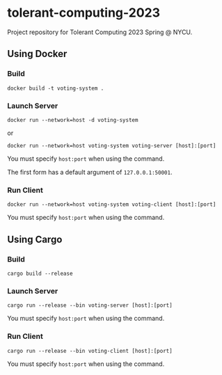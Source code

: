 # tolerant-computing-2023

Project repository for Tolerant Computing 2023 Spring @ NYCU.

## Using Docker

### Build

```
docker build -t voting-system .
```

### Launch Server

```
docker run --network=host -d voting-system
```
or
```
docker run --network=host voting-system voting-server [host]:[port]
```

You must specify `host:port` when using the command.

The first form has a default argument of `127.0.0.1:50001`.

### Run Client

```
docker run --network=host voting-system voting-client [host]:[port]
```

You must specify `host:port` when using the command.

## Using Cargo

### Build

```
cargo build --release
```

### Launch Server

```
cargo run --release --bin voting-server [host]:[port]
```

You must specify `host:port` when using the command.

### Run Client

```
cargo run --release --bin voting-client [host]:[port]
```

You must specify `host:port` when using the command.
